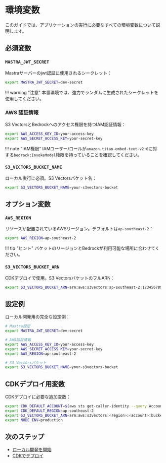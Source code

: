 # 環境変数

このガイドでは、アプリケーションの実行に必要なすべての環境変数について説明します。

## 必須変数

### `MASTRA_JWT_SECRET`

Mastraサーバーのjwt認証に使用されるシークレット：

```bash
export MASTRA_JWT_SECRET=dev-secret
```

!!! warning "注意"
    本番環境では、強力でランダムに生成されたシークレットを使用してください。

### AWS 認証情報

S3 VectorsとBedrockへのアクセス権限を持つIAM認証情報：

```bash
export AWS_ACCESS_KEY_ID=your-access-key
export AWS_SECRET_ACCESS_KEY=your-secret-key
```

!!! note "IAM権限"
    IAMユーザー/ロールが`amazon.titan-embed-text-v2:0`に対する`bedrock:InvokeModel`権限を持っていることを確認してください。

### `S3_VECTORS_BUCKET_NAME`

ローカル実行に必須。S3 Vectorsバケット名：

```bash
export S3_VECTORS_BUCKET_NAME=your-s3vectors-bucket
```

## オプション変数

### `AWS_REGION`

リソースが配置されているAWSリージョン。デフォルトは`ap-southeast-2`：

```bash
export AWS_REGION=ap-southeast-2
```

!!! tip "ヒント"
    バケットのリージョンとBedrockが利用可能な場所に合わせてください。

### `S3_VECTORS_BUCKET_ARN`

CDKデプロイで使用。S3 VectorsバケットのフルARN：

```bash
export S3_VECTORS_BUCKET_ARN=arn:aws:s3vectors:ap-southeast-2:123456789012:bucket/my-mastra-vectors
```

## 設定例

ローカル開発用の完全な設定例：

```bash
# Mastra設定
export MASTRA_JWT_SECRET=dev-secret

# AWS認証情報
export AWS_ACCESS_KEY_ID=your-access-key
export AWS_SECRET_ACCESS_KEY=your-secret-key
export AWS_REGION=ap-southeast-2

# S3 Vectorsバケット
export S3_VECTORS_BUCKET_NAME=your-s3vectors-bucket
```

## CDKデプロイ用変数

CDKデプロイに必要な追加変数：

```bash
export CDK_DEFAULT_ACCOUNT=$(aws sts get-caller-identity --query Account --output text)
export CDK_DEFAULT_REGION=ap-southeast-2
export S3_VECTORS_BUCKET_ARN=arn:aws:s3vectors:<region>:<account>:bucket/<name>
export NODE_ENV=production
```

## 次のステップ

- [ローカル開発を開始](../development/local.md)
- [CDKでデプロイ](../deployment/cdk.md)

